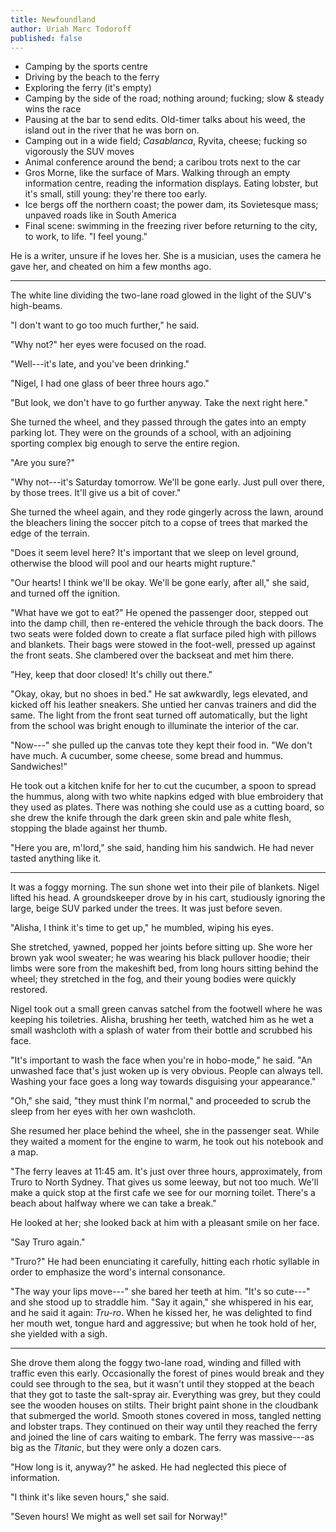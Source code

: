 ```yaml
---
title: Newfoundland
author: Uriah Marc Todoroff
published: false
---
```


* Camping by the sports centre
* Driving by the beach to the ferry
* Exploring the ferry (it's empty)
* Camping by the side of the road; nothing around; fucking; slow \& steady wins the race
* Pausing at the bar to send edits. Old-timer talks about his weed, the island out in the river that he was born on.
* Camping out in a wide field; *Casablanca*, Ryvita, cheese; fucking so vigorously the SUV moves
* Animal conference around the bend; a caribou trots next to the car
* Gros Morne, like the surface of Mars. Walking through an empty information centre, reading the information displays. Eating lobster, but it's small, still young: they're there too early.
* Ice bergs off the northern coast; the power dam, its Sovietesque mass; unpaved roads like in South America
* Final scene: swimming in the freezing river before returning to the city, to work, to life. "I feel young."

He is a writer, unsure if he loves her. She is a musician, uses the camera he gave her, and cheated on him a few months ago.

***

The white line dividing the two-lane road glowed in the light of the SUV's high-beams.

"I don't want to go too much further," he said.

"Why not?" her eyes were focused on the road.

"Well---it's late, and you've been drinking."

"Nigel, I had one glass of beer three hours ago."

"But look, we don't have to go further anyway. Take the next right here."

She turned the wheel, and they passed through the gates into an empty parking lot. They were on the grounds of a school, with an adjoining sporting complex big enough to serve the entire region.

"Are you sure?"

"Why not---it's Saturday tomorrow. We'll be gone early. Just pull over there, by those trees. It'll give us a bit of cover."

She turned the wheel again, and they rode gingerly across the lawn, around the bleachers lining the soccer pitch to a copse of trees that marked the edge of the terrain.

"Does it seem level here? It's important that we sleep on level ground, otherwise the blood will pool and our hearts might rupture."

"Our hearts! I think we'll be okay. We'll be gone early, after all," she said, and turned off the ignition.

"What have we got to eat?" He opened the passenger door, stepped out into the damp chill, then re-entered the vehicle through the back doors. The two seats were folded down to create a flat surface piled high with pillows and blankets. Their bags were stowed in the foot-well, pressed up against the front seats. She clambered over the backseat and met him there.

"Hey, keep that door closed! It's chilly out there."

"Okay, okay, but no shoes in bed." He sat awkwardly, legs elevated, and kicked off his leather sneakers. She untied her canvas trainers and did the same. The light from the front seat turned off automatically, but the light from the school was bright enough to illuminate the interior of the car.

"Now---" she pulled up the canvas tote they kept their food in. "We don't have much. A cucumber, some cheese, some bread and hummus. Sandwiches!"

He took out a kitchen knife for her to cut the cucumber, a spoon to spread the hummus, along with two white napkins edged with blue embroidery that they used as plates. There was nothing she could use as a cutting board, so she drew the knife through the dark green skin and pale white flesh, stopping the blade against her thumb.

"Here you are, m'lord," she said, handing him his sandwich. He had never tasted anything like it.

***

It was a foggy morning. The sun shone wet into their pile of blankets. Nigel lifted his head. A groundskeeper drove by in his cart, studiously ignoring the large, beige SUV parked under the trees. It was just before seven.

"Alisha, I think it's time to get up," he mumbled, wiping his eyes.

She stretched, yawned, popped her joints before sitting up. She wore her brown yak wool sweater; he was wearing his black pullover hoodie; their limbs were sore from the makeshift bed, from long hours sitting behind the wheel; they stretched in the fog, and their young bodies were quickly restored.

Nigel took out a small green canvas satchel from the footwell where he was keeping his toiletries. Alisha, brushing her teeth, watched him as he wet a small washcloth with a splash of water from their bottle and scrubbed his face.

"It's important to wash the face when you're in hobo-mode," he said. "An unwashed face that's just woken up is very obvious. People can always tell. Washing your face goes a long way towards disguising your appearance."

"Oh," she said, "they must think I'm normal," and proceeded to scrub the sleep from her eyes with her own washcloth.

She resumed her place behind the wheel, she in the passenger seat. While they waited a moment for the engine to warm, he took out his notebook and a map.

"The ferry leaves at 11:45 am. It's just over three hours, approximately, from Truro to North Sydney. That gives us some leeway, but not too much. We'll make a quick stop at the first cafe we see for our morning toilet. There's a beach about halfway where we can take a break."

He looked at her; she looked back at him with a pleasant smile on her face.

"Say Truro again."

"Truro?" He had been enunciating it carefully, hitting each rhotic syllable in order to emphasize the word's internal consonance.

"The way your lips move---" she bared her teeth at him. "It's so cute---" and she stood up to straddle him. "Say it again," she whispered in his ear, and he said it again: *Tru-ro*. When he kissed her, he was delighted to find her mouth wet, tongue hard and aggressive; but when he took hold of her, she yielded with a sigh.

***

She drove them along the foggy two-lane road, winding and filled with traffic even this early. Occasionally the forest of pines would break and they could see through to the sea, but it wasn't until they stopped at the beach that they got to taste the salt-spray air. Everything was grey, but they could see the wooden houses on stilts. Their bright paint shone in the cloudbank that submerged the world. Smooth stones covered in moss, tangled netting and lobster traps. They continued on their way until they reached the ferry and joined the line of cars waiting to embark. The ferry was massive---as big as the *Titanic*, but they were only a dozen cars.

"How long is it, anyway?" he asked. He had neglected this piece of information.

"I think it's like seven hours," she said.

"Seven hours! We might as well set sail for Norway!"

